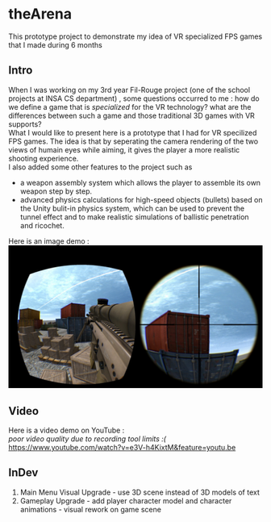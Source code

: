 # theArena
This prototype project to demonstrate my idea of VR specialized FPS games that I made during 6 months  
## Intro
When I was working on my 3rd year Fil-Rouge project (one of the school projects at INSA CS department) , some questions occurred to me : how do we define a game that is *specialized* for the VR technology? what are the differences between such a game and those traditional 3D games with VR supports?  
What I would like to present here is a prototype that I had for VR specilized FPS games. The idea is that by seperating the camera rendering of the two views of humain eyes while aiming, it gives the player a more realistic shooting experience.  
I also added some other features to the project such as
  - a weapon assembly system which allows the player to assemble its own weapon step by step.  
  - advanced physics calculations for high-speed objects (bullets) based on the Unity bulit-in physics system, which can be used to prevent the tunnel effect and to make realistic simulations of ballistic penetration and ricochet.
  
Here is an image demo :  
![Demo](https://github.com/AmaranthYan/theArena/blob/master/Demo.png)
## Video
Here is a video demo on YouTube :  
*poor video quality due to recording tool limits :(*  
https://www.youtube.com/watch?v=e3V-h4KixtM&feature=youtu.be
## InDev
  1. Main Menu Visual Upgrade
    - use 3D scene instead of 3D models of text
  2. Gameplay Upgrade
    - add player character model and character animations
    - visual rework on game scene
